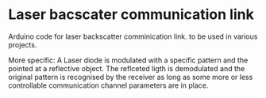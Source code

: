 # Laser bacscater communication link
Arduino code for laser backscatter comminication link. to be used in various projects.

More specific: A Laser diode is modulated with a specific pattern and the pointed at a reflective object. The reflceted ligth is demodulated and the original pattern is recognised by the receiver as long as some more or less controllable communication channel parameters are in place.
